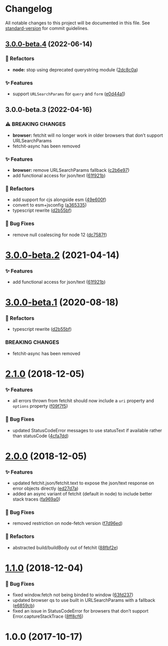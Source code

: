 # Changelog

All notable changes to this project will be documented in this file. See [standard-version](https://github.com/conventional-changelog/standard-version) for commit guidelines.

## [3.0.0-beta.4](https://github.com/shnhrrsn/fetchit/compare/v3.0.0-beta.3...v3.0.0-beta.4) (2022-06-14)


### 🧪 Refactors

* **node:** stop using deprecated querystring module ([2dc8c0a](https://github.com/shnhrrsn/fetchit/commit/2dc8c0a1628f09c4c751ad3f920dd083d32ac282))


### ✨ Features

* support `URLSearchParams` for `query` and `form` ([e0d44a1](https://github.com/shnhrrsn/fetchit/commit/e0d44a108e3217ffe41c8e1e350d6596ca6680ee))

## 3.0.0-beta.3 (2022-04-16)


### ⚠ BREAKING CHANGES

* **browser:** fetchit will no longer work in older browsers that don’t support URLSearchParams
* fetchit-async has been removed

### ✨ Features

* **browser:** remove URLSearchParams fallback ([c2b6e97](https://github.com/shnhrrsn/fetchit/commit/c2b6e97548803a65b8389ee655e5318f75b12b64))
* add functional access for json/text ([61f921b](https://github.com/shnhrrsn/fetchit/commit/61f921bb2c73208542731abab1d4d63f769ac2ba))


### 🧪 Refactors

* add support for cjs alongside esm ([49e600f](https://github.com/shnhrrsn/fetchit/commit/49e600ff4cdfd8211e797c12c39629f7635da46d))
* convert to esm+jsconfig ([a365335](https://github.com/shnhrrsn/fetchit/commit/a36533532a2eac93153c8c71c83494d0ccd23197))
* typescript rewrite ([d2b55bf](https://github.com/shnhrrsn/fetchit/commit/d2b55bfa81ad9f71d6addfb8fdb6e3259b3ceaed))


### 🐛 Bug Fixes

* remove null coalescing for node 12 ([dc7587f](https://github.com/shnhrrsn/fetchit/commit/dc7587fa047f90d43bb9a18bec7440957d04d676))

# [3.0.0-beta.2](https://github.com/shnhrrsn/fetchit/compare/2.1.0...v3.0.0-beta.2) (2021-04-14)

### ✨ Features

- add functional access for json/text ([61f921b](https://github.com/shnhrrsn/fetchit/commit/61f921bb2c73208542731abab1d4d63f769ac2ba))

# [3.0.0-beta.1](https://github.com/shnhrrsn/fetchit/compare/2.1.0...3.0.0-beta.1) (2020-08-18)

### 🧪 Refactors

- typescript rewrite ([d2b55bf](https://github.com/shnhrrsn/fetchit/commit/d2b55bfa81ad9f71d6addfb8fdb6e3259b3ceaed))

### BREAKING CHANGES

- fetchit-async has been removed

# [2.1.0](https://github.com/shnhrrsn/fetchit/compare/2.0.0...2.1.0) (2018-12-05)

### ✨ Features

- all errors thrown from fetchit should now include a `uri` property and `options` property ([f09f7f5](https://github.com/shnhrrsn/fetchit/commit/f09f7f5cc315037559d50e4d31d35b9d2f527e99))

### 🐛 Bug Fixes

- updated StatusCodeError messages to use statusText if available rather than statusCode ([4cfa7dd](https://github.com/shnhrrsn/fetchit/commit/4cfa7dd93d6e93eb418fa12d592bed01ca4b9ed6))

# [2.0.0](https://github.com/shnhrrsn/fetchit/compare/1.1.0...2.0.0) (2018-12-05)

### ✨ Features

- updated fetchit.json/fetchit.text to expose the json/text response on error objects directly ([ed27d7a](https://github.com/shnhrrsn/fetchit/commit/fa969a0d08b4024e95a62ea3c95a82869524f70f))
- added an async variant of fetchit (default in node) to include better stack traces ([fa969a0](https://github.com/shnhrrsn/fetchit/commit/fa969a0d08b4024e95a62ea3c95a82869524f70f))

### 🐛 Bug Fixes

- removed restriction on node-fetch version ([f7d96ed](https://github.com/shnhrrsn/fetchit/commit/f7d96ed3e9834bb1731be4fd4d139e21960cbfd7))

### 🧪 Refactors

- abstracted build/buildBody out of fetchit ([88fbf2e](https://github.com/shnhrrsn/fetchit/commit/88fbf2ef6281508ffc7dbe5009492eea9632e4b9))

# [1.1.0](https://github.com/shnhrrsn/fetchit/compare/1.0.0...1.1.0) (2018-12-04)

### 🐛 Bug Fixes

- fixed window.fetch not being binded to window ([63fd237](https://github.com/shnhrrsn/fetchit/commit/63fd2374113d56422537eb1dd8e8214001965865))
- updated browser qs to use built in URLSearchParams with a fallback ([e6859cb](https://github.com/shnhrrsn/fetchit/commit/e6859cbcb2ab74acfad00339fc50f29e41d60c02))
- fixed an issue in StatusCodeError for browsers that don’t support Error.captureStackTrace ([8ff8cf6](https://github.com/shnhrrsn/fetchit/commit/8ff8cf66b3713fb2090d90bb4c30a01c2ae72166))

# 1.0.0 (2017-10-17)
